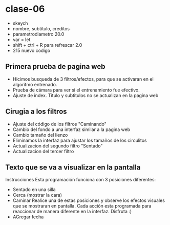 # clase-06
* skeych
* nombre, subtitulo, creditos
* parametrodiametro 20.0
* var = let
* shift + ctrl + R para refrescar 2.0
* 215 nuevo codigo

## Primera prueba de pagina web
* Hicimos busqueda de 3 filtros/efectos, para que se activaran en el algoritmo entrenado.
* Prueba de cámara para ver si el entrenamiento fue efectivo.
* Ajuste de index. Titulo y subtitulos no se actualizan en la pagina web

## Cirugia a los filtros
* Ajuste del código de los filtros "Caminando"
* Cambio del fondo a una interfaz similar a la pagina web
* Cambio tamaño del lienzo
* Eliminamos la interfaz para ajustar los tamaños de los circulitos 
* Actualizacion del segundo filtro "Sentado"
* Actualizacion del tercer filtro

## Texto que se va a visualizar en la pantalla
  Instrucciones
  Esta programación funciona con 3 posiciones diferentes:
  * Sentado en una silla
  * Cerca (mostrar la cara)
  * Caminar
  Realice una de estas posiciones y observe los efectos visuales que se mostraran en pantalla. Cada acción esta programada 
  para reaccionar de manera diferente en la interfaz. Disfruta :)
* AGregar fecha
  

